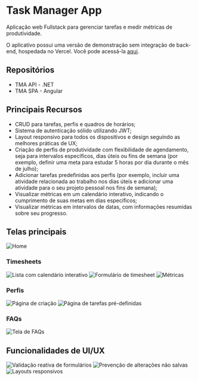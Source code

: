 # Task Manager App

Aplicação web Fullstack para gerenciar tarefas e medir métricas de produtividade.

O aplicativo possui uma versão de demonstração sem integração de back-end, hospedada no Vercel. Você pode acessá-la [aqui](https://task-manager-app-fake-backend.vercel.app/home/).

## Repositórios

- TMA API - .NET
- TMA SPA - Angular

## Principais Recursos

- CRUD para tarefas, perfis e quadros de horários;
- Sistema de autenticação sólido utilizando JWT;
- Layout responsivo para todos os dispositivos e design seguindo as melhores práticas de UX;
- Criação de perfis de produtividade com flexibilidade de agendamento, seja para intervalos específicos, dias úteis ou fins de semana (por exemplo, definir uma meta para estudar 5 horas por dia durante o mês de julho);
- Adicionar tarefas predefinidas aos perfis (por exemplo, incluir uma atividade relacionada ao trabalho nos dias úteis e adicionar uma atividade para o seu projeto pessoal nos fins de semana);
- Visualizar métricas em um calendário interativo, indicando o cumprimento de suas metas em dias específicos;
- Visualizar métricas em intervalos de datas, com informações resumidas sobre seu progresso.

## Telas principais

![Home](./images/home.png 'Tela home')

### Timesheets

![Lista com calendário interativo](./images/timesheets.png 'Lista de timesheets')
![Formulário de timesheet](./images/timesheet-form.png 'Formulário de timesheet')
![Métricas](./images/metrics.png 'Métricas')

### Perfis

![Página de criação](./images/profiles.png 'Página de criação de perfis')
![Página de tarefas pré-definidas](./images/tasks.png 'Página de tarefas pré-definidas')

### FAQs

![Tela de FAQs](./images/faqs.png 'Tela de FAQs')

## Funcionalidades de UI/UX

![Validação reativa de formulários](./images/reactive-validation.png 'Validação reativa de formulários')
![Prevenção de alterações não salvas](./images/unsaved-changes-dialog.png 'Modal de prevenção de alterações não salvas')
![Layouts responsivos](./images/profiles-mobile.png 'Tela de perfis em dispositivos móveis')
